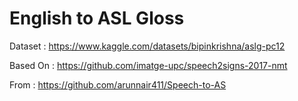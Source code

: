 # English to ASL Gloss

Dataset : https://www.kaggle.com/datasets/bipinkrishna/aslg-pc12

Based On : https://github.com/imatge-upc/speech2signs-2017-nmt

From : https://github.com/arunnair411/Speech-to-AS
